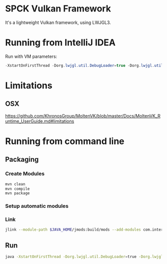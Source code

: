 # SPCK Vulkan Framework

It's a lightweight Vulkan framework, using LWJGL3.

# Running from IntelliJ IDEA

Run with VM parameters:

```java
-XstartOnFirstThread -Dorg.lwjgl.util.DebugLoader=true -Dorg.lwjgl.util.Debug=true -Dorg.lwjgl.opengl.Display.enableHighDPI=true -Dorg.lwjgl.opengl.Display.enableOSXFullscreenModeAPI=true
```
# Limitations

## OSX
https://github.com/KhronosGroup/MoltenVK/blob/master/Docs/MoltenVK_Runtime_UserGuide.md#limitations

# Running from command line

## Packaging

### Create Modules

```bash
mvn clean
mvn compile
mvn package
```

### Setup automatic modules

### Link

```bash
jlink --module-path $JAVA_HOME/jmods:build/mods --add-modules com.intermetto.game --launcher APP=com.intermetto.game/com.intermetto.game.Main --output app
```

## Run

```bash
java -XstartOnFirstThread -Dorg.lwjgl.util.DebugLoader=true -Dorg.lwjgl.util.Debug=true -Dorg.lwjgl.opengl.Display.enableHighDPI=true -Dorg.lwjgl.opengl.Display.enableOSXFullscreenModeAPI=true --module-path build/mods -m com.intermetto.game/com.intermetto.game.Main -XstartOnFirstThread -Dorg.lwjgl.util.DebugLoader=true -Dorg.lwjgl.util.Debug=true -Dorg.lwjgl.opengl.Display.enableHighDPI=true -Dorg.lwjgl.opengl.Display.enableOSXFullscreenModeAPI=true
```
